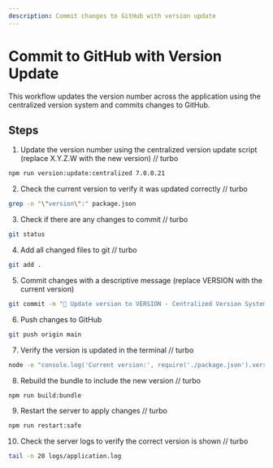 ```yaml
---
description: Commit changes to GitHub with version update
---
```


# Commit to GitHub with Version Update

This workflow updates the version number across the application using the centralized version system and commits changes to GitHub.

## Steps

1. Update the version number using the centralized version update script (replace X.Y.Z.W with the new version)
// turbo
```bash
npm run version:update:centralized 7.0.0.21
```

2. Check the current version to verify it was updated correctly
// turbo
```bash
grep -n "\"version\":" package.json
```

3. Check if there are any changes to commit
// turbo
```bash
git status
```

4. Add all changed files to git
// turbo
```bash
git add .
```

5. Commit changes with a descriptive message (replace VERSION with the current version)
```bash
git commit -m "🔖 Update version to VERSION - Centralized Version System"
```

6. Push changes to GitHub
```bash
git push origin main
```

7. Verify the version is updated in the terminal
// turbo
```bash
node -e "console.log('Current version:', require('./package.json').version)"
```

8. Rebuild the bundle to include the new version
// turbo
```bash
npm run build:bundle
```

9. Restart the server to apply changes
// turbo
```bash
npm run restart:safe
```

10. Check the server logs to verify the correct version is shown
// turbo
```bash
tail -n 20 logs/application.log
```
